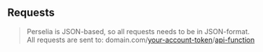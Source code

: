 ## Requests
> Perselia is JSON-based, so all requests needs to be in JSON-format. <br>
> All requests are sent to: domain.com/[your-account-token](API_TOKEN.md)/[api-function](API_FUNCTION.md)